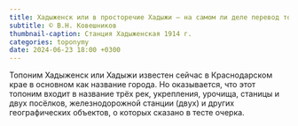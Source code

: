 ```yaml
---
title: Хадыженск или в просторечие Хадыжи — на самом ли деле перевод топонима означает «древний мертвец»?
subtitle: © В.Н. Ковешников
thumbnail-caption: Станция Хадыженская 1914 г.
categories: toponymy
date: 2024-06-23 18:00 +0300
---
```

Топоним Хадыженск или Хадыжи известен сейчас в Краснодарском крае в основном как название города. Но оказывается, что этот топоним входит в название трёх рек, укрепления, урочища, станицы и двух посёлков, железнодорожной станции (двух) и других географических объектов, о которых сказано в тесте очерка.